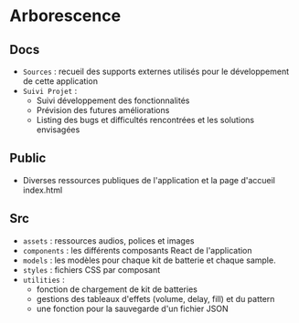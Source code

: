 # Arborescence

## Docs

- `Sources` : recueil des supports externes utilisés pour le développement de cette application
- `Suivi Projet` :
  - Suivi développement des fonctionnalités
  - Prévision des futures améliorations
  - Listing des bugs et difficultés rencontrées et les solutions envisagées

## Public

- Diverses ressources publiques de l'application et la page d'accueil index.html

## Src

- `assets` : ressources audios, polices et images
- `components` : les différents composants React de l'application
- `models` : les modèles pour chaque kit de batterie et chaque sample.
- `styles` : fichiers CSS par composant
- `utilities` :
  - fonction de chargement de kit de batteries
  - gestions des tableaux d'effets (volume, delay, fill) et du pattern
  - une fonction pour la sauvegarde d'un fichier JSON
